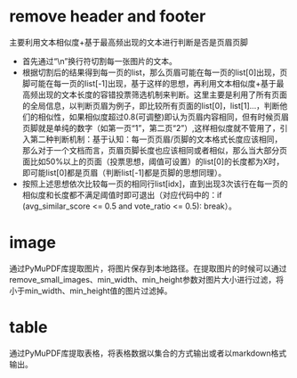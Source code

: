 # remove header and footer
主要利用文本相似度+基于最高频出现的文本进行判断是否是页眉页脚
- 首先通过“\n”换行符切割每一张图片的文本。
- 根据切割后的结果得到每一页的list，那么页眉可能在每一页的list[0]出现，页脚可能在每一页的list[-1]出现，基于这样的思想，再利用文本相似度+基于最高频出现的文本长度的容错投票筛选机制来判断。这里主要是利用了所有页面的全局信息，以判断页眉为例子，即比较所有页面的list[0]，list[1]…，判断他们的相似性，如果相似度超过0.8(可调整)即认为页眉内容相同，但有时候页眉页脚就是单纯的数字（如第一页“1”，第二页“2”）,这样相似度就不管用了，引入第二种判断机制：基于认知：每一页页眉/页脚的文本格式长度应该相同，那么对于一个文档而言，页眉页脚长度也应该相同或者相似，那么当大部分页面比如50%以上的页面（投票思想，阈值可设置）的list[0]的长度都为X时，即可能list[0]都是页眉（判断list[-1]都是页脚的思想同理）。
- 按照上述思想依次比较每一页的相同行list[idx]，直到出现3次该行在每一页的相似度和长度都不满足阈值时即可退出（对应代码中的：if (avg_similar_score <= 0.5 and vote_ratio <= 0.5): break）。

# image
通过PyMuPDF库提取图片，将图片保存到本地路径。在提取图片的时候可以通过remove_small_images、min_width、min_height参数对图片大小进行过滤，将小于min_width、min_height值的图片过滤掉。

# table
通过PyMuPDF库提取表格，将表格数据以集合的方式输出或者以markdown格式输出。
